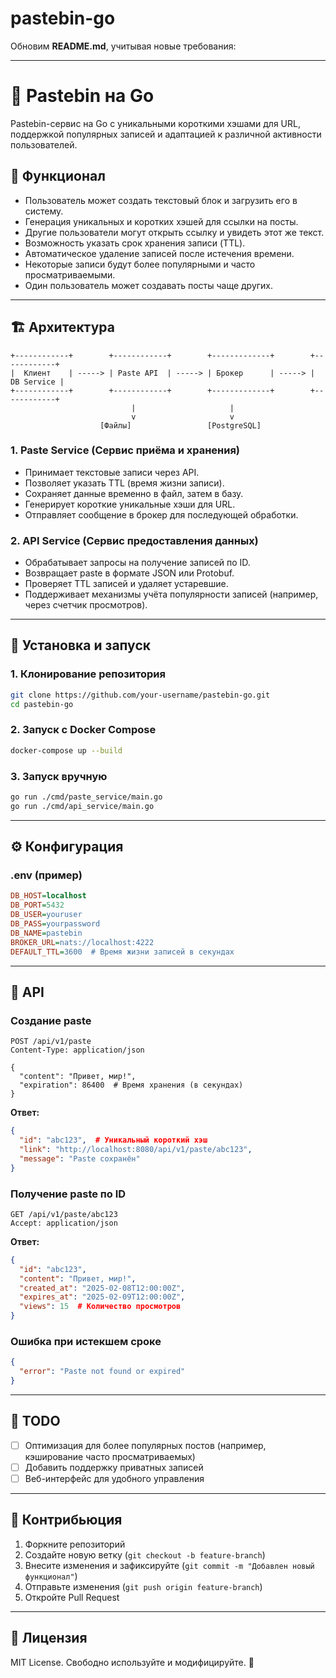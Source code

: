 # pastebin-go
Обновим **README.md**, учитывая новые требования:

---

# 📝 Pastebin на Go  

Pastebin-сервис на Go с уникальными короткими хэшами для URL, поддержкой популярных записей и адаптацией к различной активности пользователей.  

## 🔧 Функционал  
- Пользователь может создать текстовый блок и загрузить его в систему.  
- Генерация уникальных и коротких хэшей для ссылки на посты.  
- Другие пользователи могут открыть ссылку и увидеть этот же текст.  
- Возможность указать срок хранения записи (TTL).  
- Автоматическое удаление записей после истечения времени.  
- Некоторые записи будут более популярными и часто просматриваемыми.  
- Один пользователь может создавать посты чаще других.  

---

## 🏗 Архитектура  

```
+------------+        +------------+        +-------------+        +------------+
|  Клиент    | -----> | Paste API  | -----> | Брокер      | -----> | DB Service |
+------------+        +------------+        +-------------+        +------------+
                           |                     |
                           v                     v
                    [Файлы]                 [PostgreSQL]
```

### **1. Paste Service (Сервис приёма и хранения)**  
- Принимает текстовые записи через API.  
- Позволяет указать TTL (время жизни записи).  
- Сохраняет данные временно в файл, затем в базу.  
- Генерирует короткие уникальные хэши для URL.  
- Отправляет сообщение в брокер для последующей обработки.  

### **2. API Service (Сервис предоставления данных)**  
- Обрабатывает запросы на получение записей по ID.  
- Возвращает paste в формате JSON или Protobuf.  
- Проверяет TTL записей и удаляет устаревшие.  
- Поддерживает механизмы учёта популярности записей (например, через счетчик просмотров).  

---

## 🚀 Установка и запуск  

### **1. Клонирование репозитория**  
```bash
git clone https://github.com/your-username/pastebin-go.git
cd pastebin-go
```

### **2. Запуск с Docker Compose**  
```bash
docker-compose up --build
```

### **3. Запуск вручную**  
```bash
go run ./cmd/paste_service/main.go
go run ./cmd/api_service/main.go
```

---

## ⚙ Конфигурация  

### **.env (пример)**  
```ini
DB_HOST=localhost
DB_PORT=5432
DB_USER=youruser
DB_PASS=yourpassword
DB_NAME=pastebin
BROKER_URL=nats://localhost:4222
DEFAULT_TTL=3600  # Время жизни записей в секундах
```

---

## 📖 API  

### **Создание paste**  
```http
POST /api/v1/paste
Content-Type: application/json

{
  "content": "Привет, мир!",
  "expiration": 86400  # Время хранения (в секундах)
}
```
**Ответ:**  
```json
{
  "id": "abc123",  # Уникальный короткий хэш
  "link": "http://localhost:8080/api/v1/paste/abc123",
  "message": "Paste сохранён"
}
```

### **Получение paste по ID**  
```http
GET /api/v1/paste/abc123
Accept: application/json
```
**Ответ:**  
```json
{
  "id": "abc123",
  "content": "Привет, мир!",
  "created_at": "2025-02-08T12:00:00Z",
  "expires_at": "2025-02-09T12:00:00Z",
  "views": 15  # Количество просмотров
}
```

### **Ошибка при истекшем сроке**  
```json
{
  "error": "Paste not found or expired"
}
```

---

## 📌 TODO  
- [ ] Оптимизация для более популярных постов (например, кэширование часто просматриваемых)  
- [ ] Добавить поддержку приватных записей  
- [ ] Веб-интерфейс для удобного управления  

---

## 🤝 Контрибьюция  
1. Форкните репозиторий  
2. Создайте новую ветку (`git checkout -b feature-branch`)  
3. Внесите изменения и зафиксируйте (`git commit -m "Добавлен новый функционал"`)  
4. Отправьте изменения (`git push origin feature-branch`)  
5. Откройте Pull Request  

---

## 📜 Лицензия  
MIT License. Свободно используйте и модифицируйте. 🚀  
